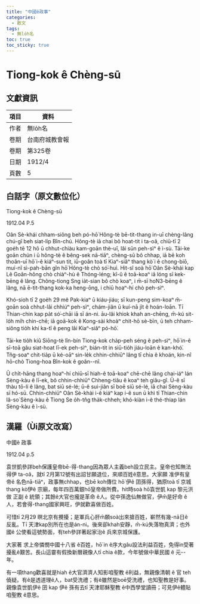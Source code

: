 ```yaml
---
title: "中國ê政事"
categories:
  - 散文
tags:
  - 無lo̍h名
toc: true
toc_sticky: true
---
```


# Tiong-kok ê Chèng-sū

## 文獻資訊

| 項目 | 資料 |
|---|---|
| 作者 | 無lo̍h名 |
| 卷期 | 台南府城教會報 |
| 卷期 | 第325卷 |
| 日期 | 1912/4 |
| 頁數 | 5 |

## 白話字（原文數位化）

Tiong-kok ê Chèng-sū

1912.04 P.5

Oân Sè-khái chham-siông beh pó-hō͘ Hông-tè bē-tit-thang in-uī chèng-lâng chú-gī beh siat-li̍p Bîn-chú. Hông-tè iā chai bô hoat-tit i ta-oâ, chiū-tī 2 goe̍h tē 12 hō ū chhut-chiàu kam-goān thè-uī, lâi sūn peh-sìⁿ ê ì-sù. Tāi-ke goān chún i ū hông-tè ê bêng-sek nā-tiāⁿ, chèng-sū bô chhap, iā bē koh thoân-uī hō͘ i-ê kiáⁿ-sun tit, iû-goân toà tī Kiaⁿ-siâⁿ thang kò͘ i ê chong-biō, muí-nî sì-pah-bān gîn hō͘ Hông-tè chò só͘-huì. Hit-sî soà hō͘ Oân Sè-khái kap Lê Goân-hông chò chiàⁿ-hù ê Thóng-léng; kî-û ê toā-koaⁿ iā lóng sī kek-bēng ê lâng. Chông-tiong Sng ia̍t-sian bô chò koaⁿ, i m̄-sī ho͘N3-bēng ê lâng, nā ē-tit-thang kok-ka heng-ōng, i chiū hoaⁿ-hí chò peh-sìⁿ.

Khó-sioh tī 2 goe̍h 29 mê Pak-kiaⁿ ū kiáu-jiáu; sī kun-peng sim-koaⁿ m̄-goān soà chhut-lâi chhiúⁿ peh-sìⁿ, chám-jiân ū kuí-nā ji̍t ê hoán-loān. Tī Thian-chin kap pa̍t só͘-chāi iā sī án-ni. āu-lâi khiok khah an-chēng, m̄-kú sit-lo̍h mi̍h chin-chē; iā goā-kok ê Kong-sài khoàⁿ chit-hō sè-bīn, ū teh chham-siông tio̍h khí ka-tī ê peng lâi Kiaⁿ-siâⁿ pó-hō͘.

Tāi-ke tio̍h kiû Siōng-tè lîn-bín Tiong-kok cha̍p-peh séng ê peh-sìⁿ, hō͘ in-ê sī-toā gâu siat-hoat lī-ek peh-sìⁿ, bián-tit in siū-tio̍h jiáu-loān ê kan-khó͘. Tn̂g-soaⁿ chit-tia̍p ū ké-oāⁿ sin-le̍k chhin-chhiūⁿ lâng tī chia ê khoán, kin-nî hō-chò Tiong-hoa Bîn-kok ê goân--nî.

Ū chi̍t-hāng thang hoaⁿ-hí chiū-sī hiah-ê toā-koaⁿ chē-chē lâng chai-iáⁿ lán Sèng-kàu ê lī-ek, bô chhin-chhiūⁿ Chheng-tiâu ê koaⁿ teh giâu-gî. Ū-ê sī thàu tō-lí ê lâng, bat siū sé-lé; ū-ê sui-jiân sī boē siū sé-lé, iā chai Sèng-kàu sī hó-sū. Chhin-chhiūⁿ Oân Sè-khài i-ê kiáⁿ kap i-ê sun ū khì tī Thian-chin Iâ-so͘ Sèng-kàu ê Tiong Se o̍h-tn̂g tha̍k-chheh; khó-kiàn i-ê thé-thiap lán Sèng-kàu ê ì-sù.

## 漢羅（Ùi原文改寫）

中國ê 政事

1912.04 p.5

袁世凱參詳beh保護皇帝bē-得-thang因為眾人主義beh設立民主。皇帝也知無法得伊 ta-oâ，就tī 2月第12號有出詔甘願退位，來順百姓ê意思。大家願 准伊有皇帝ê 名色nā-tiāⁿ，政事無chhap，也bē koh傳位 hō͘ 伊ê 囝孫得，猶原toà tī 京城thang kò͘伊ê 宗廟，每年四百萬銀hō͘皇帝做所費。hit時soà hō͘袁世凱 kap 黎元洪 做 正副 ê 統領；其餘ê大官也攏是革命 ê人。從中孫逸仙無做官，伊m̄是好命 ê人，若會得-thang國家興旺，伊就歡喜做百姓。

可惜tī 2月29 暝北京有攪擾；是軍兵心肝m̄願soà出來搶百姓，嶄然有幾-nā日ê 反亂。Tī 天津kap別所在也是án-ni。後來卻khah安靜，m̄-kú失落物真濟；也外國ê 公使看這號勢面，有teh參詳著起家治ê 兵來京城保護。

大家著 求上帝憐憫中國十八省 ê百姓，hō͘ in ê序大gâu設法利益百姓，免得in受著擾亂ê艱苦。長山這霎有假換新曆親像人tī chia ê款，今年號做中華民國 ê 元--年。

有一項thang歡喜就是hiah ê大官濟濟人知影咱聖教 ê利益，無親像清朝 ê 官 teh僥疑。有ê是透道理ê人，bat受洗禮；有ê雖然是boē受洗禮，也知聖教是好事。親像袁世凱伊ê 囝 kap 伊ê 孫有去tī 天津耶穌聖教 ê中西學堂讀冊；可見伊ê體貼咱聖教 ê意思。
